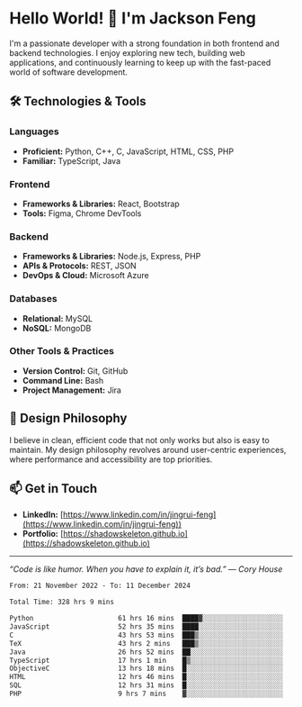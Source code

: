 # Hello World! 👋 I'm Jackson Feng

I'm a passionate developer with a strong foundation in both frontend and backend technologies. I enjoy exploring new tech, building web applications, and continuously learning to keep up with the fast-paced world of software development.

## 🛠 Technologies & Tools

### Languages
- **Proficient:** Python, C++, C, JavaScript, HTML, CSS, PHP
- **Familiar:** TypeScript, Java

### Frontend
- **Frameworks & Libraries:** React, Bootstrap
- **Tools:** Figma, Chrome DevTools

### Backend
- **Frameworks & Libraries:** Node.js, Express, PHP
- **APIs & Protocols:** REST, JSON
- **DevOps & Cloud:** Microsoft Azure

### Databases
- **Relational:** MySQL
- **NoSQL:** MongoDB

### Other Tools & Practices
- **Version Control:** Git, GitHub
- **Command Line:** Bash
- **Project Management:** Jira


## 🎨 Design Philosophy

I believe in clean, efficient code that not only works but also is easy to maintain. My design philosophy revolves around user-centric experiences, where performance and accessibility are top priorities.

## 📫 Get in Touch

- **LinkedIn:** [https://www.linkedin.com/in/jingrui-feng](https://www.linkedin.com/in/jingrui-feng))
- **Portfolio:** [https://shadowskeleton.github.io](https://shadowskeleton.github.io)

---

*“Code is like humor. When you have to explain it, it’s bad.” — Cory House*



<!--START_SECTION:waka-->

```txt
From: 21 November 2022 - To: 11 December 2024

Total Time: 328 hrs 9 mins

Python                     61 hrs 16 mins  ████▓░░░░░░░░░░░░░░░░░░░░   18.67 %
JavaScript                 52 hrs 35 mins  ████░░░░░░░░░░░░░░░░░░░░░   16.03 %
C                          43 hrs 53 mins  ███▒░░░░░░░░░░░░░░░░░░░░░   13.38 %
TeX                        43 hrs 2 mins   ███▒░░░░░░░░░░░░░░░░░░░░░   13.12 %
Java                       26 hrs 52 mins  ██░░░░░░░░░░░░░░░░░░░░░░░   08.19 %
TypeScript                 17 hrs 1 min    █▒░░░░░░░░░░░░░░░░░░░░░░░   05.19 %
ObjectiveC                 13 hrs 18 mins  █░░░░░░░░░░░░░░░░░░░░░░░░   04.05 %
HTML                       12 hrs 46 mins  █░░░░░░░░░░░░░░░░░░░░░░░░   03.89 %
SQL                        12 hrs 31 mins  █░░░░░░░░░░░░░░░░░░░░░░░░   03.82 %
PHP                        9 hrs 7 mins    ▓░░░░░░░░░░░░░░░░░░░░░░░░   02.78 %
```

<!--END_SECTION:waka-->

